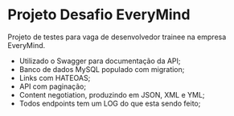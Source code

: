 # Projeto Desafio EveryMind

Projeto de testes para vaga de desenvolvedor trainee na empresa EveryMind.

- Utilizado o Swagger para documentação da API;
- Banco de dados MySQL populado com migration;
- Links com HATEOAS;
- API com paginação;
- Content negotiation, produzindo em JSON, XML e YML;
- Todos endpoints tem um LOG do que esta sendo feito;
